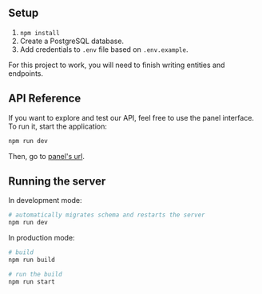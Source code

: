 ## Setup

1. `npm install`
2. Create a PostgreSQL database.
3. Add credentials to `.env` file based on `.env.example`.

For this project to work, you will need to finish writing entities and endpoints.

## API Reference

If you want to explore and test our API, feel free to use the panel interface. To run it, start the application:
```bash
npm run dev
```
Then, go to [panel's url](http://localhost:3000/panel).

## Running the server

In development mode:

```bash
# automatically migrates schema and restarts the server
npm run dev
```

In production mode:

```bash
# build
npm run build

# run the build
npm run start
```
